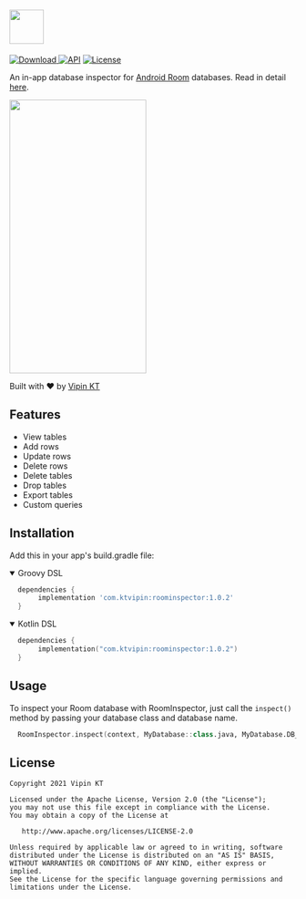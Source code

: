 # <img src="https://github.com/ktvipin27/RoomInspector/blob/master/preview/RoomInspector (1).png?raw=true" height="60" />


[ ![Download](https://api.bintray.com/packages/ktvipin27/RoomInspector/com.ktvipin.roominspector/images/download.svg) ](https://bintray.com/ktvipin27/RoomInspector/com.ktvipin.roominspector/_latestVersion)
[![API](https://img.shields.io/badge/API-19%2B-brightgreen.svg?style=flat)](https://android-arsenal.com/api?level=19) [![License](https://img.shields.io/badge/License-Apache%202.0-blue.svg)](https://github.com/zerobranch/android-remote-debugger/blob/master/LICENSE)

An in-app database inspector for [Android Room](https://developer.android.com/topic/libraries/architecture/room) databases.
Read in detail [here](https://medium.com/@ktvipin27/inspect-your-room-database-with-room-inspector-b8d961bf311d).

<img src="https://github.com/ktvipin27/RoomInspector/blob/master/preview/preview.gif?raw=true" width="240" height="480" />

Built with ❤︎ by [Vipin KT](https://twitter.com/ktvipin27)

## Features

* View tables
* Add rows
* Update rows
* Delete rows
* Delete tables
* Drop tables
* Export tables
* Custom queries

## Installation

Add this in your app's build.gradle file:

<details open>
<summary>Groovy DSL</summary>
  
```groovy
  dependencies {
       implementation 'com.ktvipin:roominspector:1.0.2'
  }
```

</details>
<details open>
<summary>Kotlin DSL</summary>
  
```kotlin
  dependencies {
       implementation("com.ktvipin:roominspector:1.0.2")
  }
```

</details>

## Usage

To inspect your Room database with RoomInspector, just call the `inspect()` method by passing your database class and database name.

```kotlin
  RoomInspector.inspect(context, MyDatabase::class.java, MyDatabase.DB_NAME)
```

## License    

    Copyright 2021 Vipin KT

    Licensed under the Apache License, Version 2.0 (the "License");
    you may not use this file except in compliance with the License.
    You may obtain a copy of the License at

       http://www.apache.org/licenses/LICENSE-2.0

    Unless required by applicable law or agreed to in writing, software
    distributed under the License is distributed on an "AS IS" BASIS,
    WITHOUT WARRANTIES OR CONDITIONS OF ANY KIND, either express or implied.
    See the License for the specific language governing permissions and
    limitations under the License.
